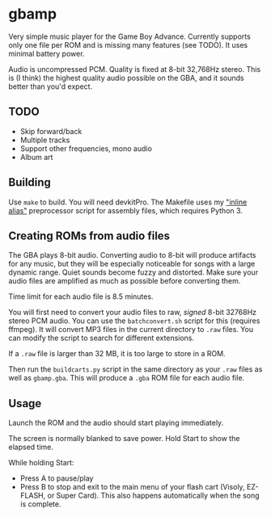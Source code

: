 # gbamp

Very simple music player for the Game Boy Advance. Currently supports only one file per ROM and is missing many features (see TODO). It uses minimal battery power.

Audio is uncompressed PCM. Quality is fixed at 8-bit 32,768Hz stereo. This is (I think) the highest quality audio possible on the GBA, and it sounds better than you'd expect.

## TODO

- Skip forward/back
- Multiple tracks
- Support other frequencies, mono audio
- Album art

## Building

Use `make` to build. You will need devkitPro. The Makefile uses my ["inline alias"](https://github.com/vanjac/gas-inline-alias) preprocessor script for assembly files, which requires Python 3.

## Creating ROMs from audio files

The GBA plays 8-bit audio. Converting audio to 8-bit will produce artifacts for any music, but they will be especially noticeable for songs with a large dynamic range. Quiet sounds become fuzzy and distorted. Make sure your audio files are amplified as much as possible before converting them.

Time limit for each audio file is 8.5 minutes.

You will first need to convert your audio files to raw, *signed* 8-bit 32768Hz stereo PCM audio. You can use the `batchconvert.sh` script for this (requires ffmpeg). It will convert MP3 files in the current directory to `.raw` files. You can modify the script to search for different extensions.

If a `.raw` file is larger than 32 MB, it is too large to store in a ROM.

Then run the `buildcarts.py` script in the same directory as your `.raw` files as well as `gbamp.gba`. This will produce a `.gba` ROM file for each audio file.

## Usage

Launch the ROM and the audio should start playing immediately.

The screen is normally blanked to save power. Hold Start to show the elapsed time.

While holding Start:
- Press A to pause/play
- Press B to stop and exit to the main menu of your flash cart (Visoly, EZ-FLASH, or Super Card). This also happens automatically when the song is complete.
